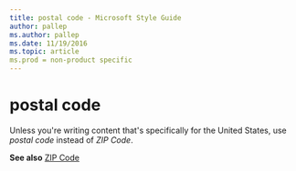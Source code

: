 ```yaml
---
title: postal code - Microsoft Style Guide
author: pallep
ms.author: pallep
ms.date: 11/19/2016
ms.topic: article
ms.prod = non-product specific
---
```


# postal code

Unless you're writing content that's specifically for the United States, use *postal code* instead of *ZIP Code*.

**See also** [ZIP Code](/style-guide/a-z-word-list-term-collections/z/zip-code)
